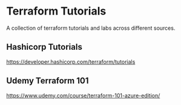 # Terraform Tutorials

A collection of terraform tutorials and labs across different sources.

## Hashicorp Tutorials
https://developer.hashicorp.com/terraform/tutorials 

## Udemy Terraform 101
https://www.udemy.com/course/terraform-101-azure-edition/ 
